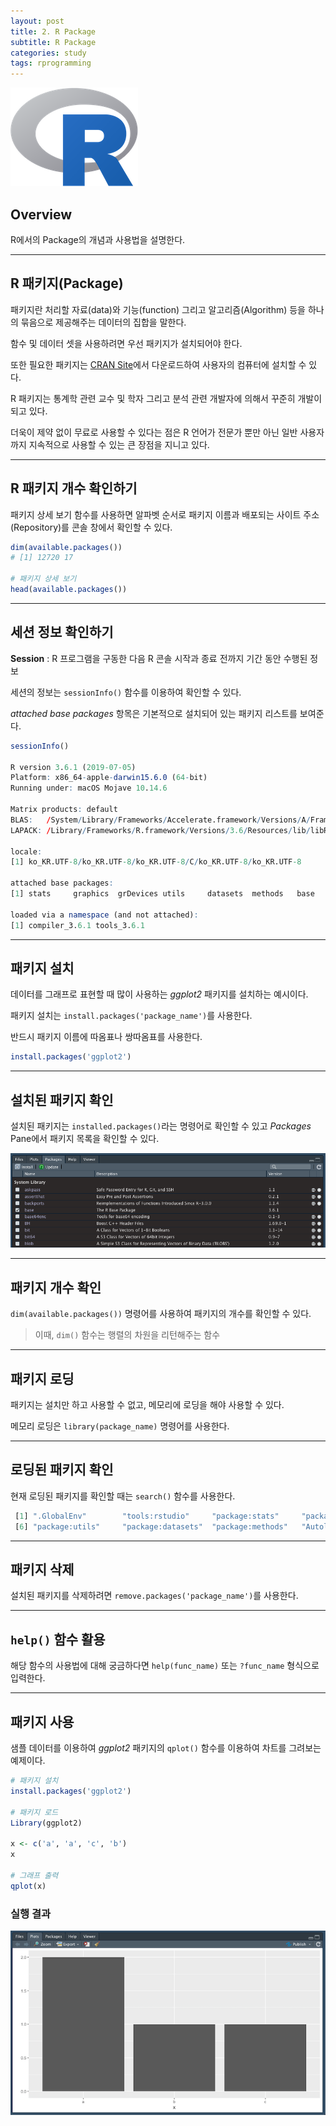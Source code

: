 ```yaml
---
layout: post
title: 2. R Package
subtitle: R Package
categories: study
tags: rprogramming
---
```


![r](/assets/img/logo/r-logo.png)

## Overview

R에서의 Package의 개념과 사용법을 설명한다.

***

## R 패키지(Package)

패키지란 처리할 자료(data)와 기능(function) 그리고 알고리즘(Algorithm) 등을 하나의 묶음으로 제공해주는 데이터의 집합을 말한다.

함수 및 데이터 셋을 사용하려면 우선 패키지가 설치되어야 한다.

또한 필요한 패키지는 [CRAN Site](https://cran.r-project.org/web/packages/available_packages_by_name.html)에서 다운로드하여 사용자의 컴퓨터에 설치할 수 있다.

R 패키지는 통계학 관련 교수 및 학자 그리고 분석 관련 개발자에 의해서 꾸준히 개발이 되고 있다.

더욱이 제약 없이 무료로 사용할 수 있다는 점은 R 언어가 전문가 뿐만 아닌 일반 사용자까지 지속적으로 사용할 수 있는 큰 장점을 지니고 있다.

***

## R 패키지 개수 확인하기

패키지 상세 보기 함수를 사용하면 알파벳 순서로 패키지 이름과 배포되는 사이트 주소(Repository)를 콘솔 창에서 확인할 수 있다.

```R
dim(available.packages())
# [1] 12720 17

# 패키지 상세 보기
head(available.packages())
```

***

## 세션 정보 확인하기

**Session** : R 프로그램을 구동한 다음 R 콘솔 시작과 종료 전까지 기간 동안 수행된 정보

세션의 정보는 `sessionInfo()` 함수를 이용하여 확인할 수 있다.

*attached base packages* 항목은 기본적으로 설치되어 있는 패키지 리스트를 보여준다.

```R
sessionInfo()

R version 3.6.1 (2019-07-05)
Platform: x86_64-apple-darwin15.6.0 (64-bit)
Running under: macOS Mojave 10.14.6

Matrix products: default
BLAS:   /System/Library/Frameworks/Accelerate.framework/Versions/A/Frameworks/vecLib.framework/Versions/A/libBLAS.dylib
LAPACK: /Library/Frameworks/R.framework/Versions/3.6/Resources/lib/libRlapack.dylib

locale:
[1] ko_KR.UTF-8/ko_KR.UTF-8/ko_KR.UTF-8/C/ko_KR.UTF-8/ko_KR.UTF-8

attached base packages:
[1] stats     graphics  grDevices utils     datasets  methods   base     

loaded via a namespace (and not attached):
[1] compiler_3.6.1 tools_3.6.1   
```

***

## 패키지 설치

데이터를 그래프로 표현할 때 많이 사용하는 *ggplot2* 패키지를 설치하는 예시이다.

패키지 설치는 `install.packages('package_name')`를 사용한다.

반드시 패키지 이름에 따옴표나 쌍따옴표를 사용한다.

```R
install.packages('ggplot2')
```

***

## 설치된 패키지 확인

설치된 패키지는 `installed.packages()`라는 명령어로 확인할 수 있고 *Packages* Pane에서 패키지 목록을 확인할 수 있다.

![fig01](/assets/img/study/r/191004_fig_01.png "fig01")

***

## 패키지 개수 확인

`dim(available.packages())` 명령어를 사용하여 패키지의 개수를 확인할 수 있다.

> 이때, `dim()` 함수는 행렬의 차원을 리턴해주는 함수

***

## 패키지 로딩

패키지는 설치만 하고 사용할 수 없고, 메모리에 로딩을 해야 사용할 수 있다.

메모리 로딩은 `library(package_name)` 명령어를 사용한다.

***

## 로딩된 패키지 확인

현재 로딩된 패키지를 확인할 때는 `search()` 함수를 사용한다.

```R
 [1] ".GlobalEnv"        "tools:rstudio"     "package:stats"     "package:graphics"  "package:grDevices"
 [6] "package:utils"     "package:datasets"  "package:methods"   "Autoloads"         "package:base"  
```

***

## 패키지 삭제

설치된 패키지를 삭제하려면 `remove.packages('package_name')`를 사용한다.

***

## `help()` 함수 활용

해당 함수의 사용법에 대해 궁금하다면 `help(func_name)` 또는 `?func_name` 형식으로 입력한다.

***

## 패키지 사용

샘플 데이터를 이용하여 *ggplot2* 패키지의 `qplot()` 함수를 이용하여 차트를 그려보는 예제이다.

```R
# 패키지 설치
install.packages('ggplot2')

# 패키지 로드
Library(ggplot2)

x <- c('a', 'a', 'c', 'b')
x

# 그래프 출력
qplot(x)
```

### 실행 결과

![fig02](/assets/img/study/r/191004_fig_02.png)

